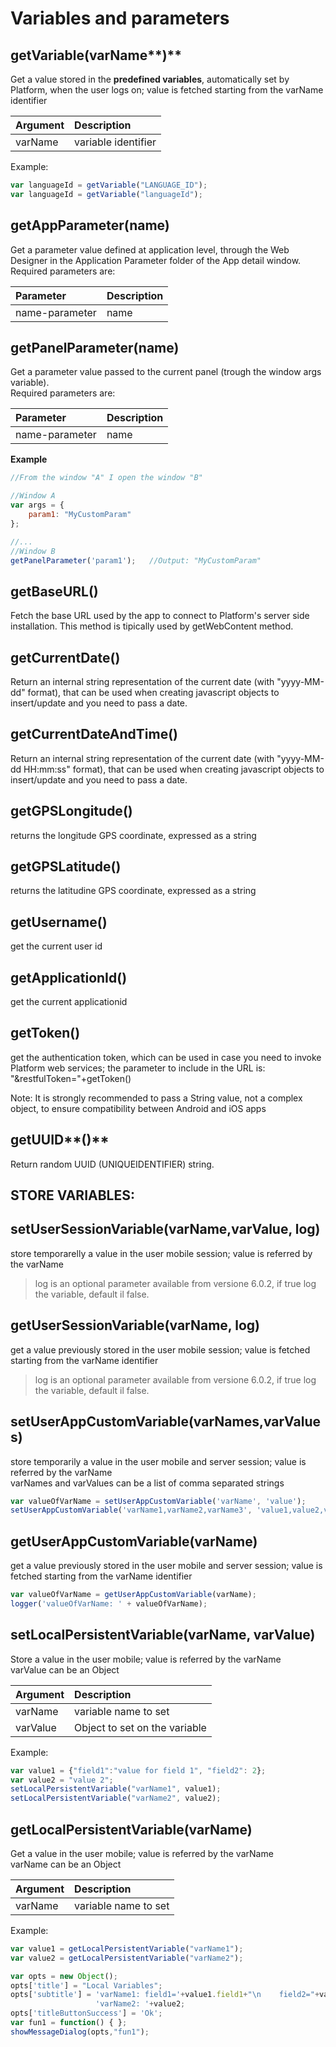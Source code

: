 # Variables and parameters

## getVariable\(varName**\)**

Get a value stored in the **predefined variables**, automatically set by Platform, when the user logs on; value is fetched starting from the varName identifier

| Argument | Description |
| :--- | :--- |
| varName | variable identifier |

Example:

```javascript
var languageId = getVariable("LANGUAGE_ID");
var languageId = getVariable("languageId");
```

## getAppParameter\(name\)

Get a parameter value defined at application level, through the Web Designer in the Application Parameter folder of the App detail window.  
Required parameters are:

| Parameter | Description |
| :--- | :--- |
| name-parameter | name |

## getPanelParameter\(name\)

Get a parameter value passed to the current panel \(trough the window args variable\).  
Required parameters are:

| Parameter | Description |
| :--- | :--- |
| name-parameter | name |

**Example**

```javascript
//From the window "A" I open the window "B"

//Window A
var args = {
    param1: "MyCustomParam"
};

//...
//Window B
getPanelParameter('param1');   //Output: "MyCustomParam"
```

## getBaseURL\(\)

Fetch the base URL used by the app to connect to Platform's server side installation. This method is tipically used by getWebContent method.

## getCurrentDate\(\)

Return an internal string representation of the current date \(with "yyyy-MM-dd" format\), that can be used when creating javascript objects to insert/update and you need to pass a date.

## getCurrentDateAndTime\(\)

Return an internal string representation of the current date \(with "yyyy-MM-dd HH:mm:ss" format\), that can be used when creating javascript objects to insert/update and you need to pass a date.

## getGPSLongitude\(\)

returns the longitude GPS coordinate, expressed as a string

## getGPSLatitude\(\)

returns the latitudine GPS coordinate, expressed as a string

## getUsername\(\)

get the current user id

## getApplicationId\(\)

get the current applicationid

## getToken\(\)

get the authentication token, which can be used in case you need to invoke Platform web services; the parameter to include in the URL is: "&restfulToken="+getToken\(\)

Note: It is strongly recommended to pass a String value, not a complex object, to ensure compatibility between Android and iOS apps

## getUUID**\(\)**

Return random UUID \(UNIQUEIDENTIFIER\) string.

## STORE VARIABLES:

## setUserSessionVariable\(varName,varValue, log\)

store temporarelly a value in the user mobile session; value is referred by the varName

> log is an optional parameter available from versione 6.0.2, if true log the variable, default il false.

## getUserSessionVariable\(varName, log\)

get a value previously stored in the user mobile session; value is fetched starting from the varName identifier

> log is an optional parameter available from versione 6.0.2, if true log the variable, default il false.

## **setUserAppCustomVariable\(varNames,varValues\)**

store temporarily a value in the user mobile and server session; value is referred by the varName  
varNames and varValues can be a list of comma separated strings

```javascript
var valueOfVarName = setUserAppCustomVariable('varName', 'value');
setUserAppCustomVariable('varName1,varName2,varName3', 'value1,value2,value3');
```

## **getUserAppCustomVariable\(varName\)**

get a value previously stored in the user mobile and server session; value is fetched starting from the varName identifier

```javascript
var valueOfVarName = getUserAppCustomVariable(varName);
logger('valueOfVarName: ' + valueOfVarName);
```

## **setLocalPersistentVariable\(varName, varValue\)**

Store a value in the user mobile; value is referred by the varName  
varValue can be an Object

| Argument | Description |
| :--- | :--- |
| varName | variable name to set |
| varValue | Object to set on the variable |

Example:

```javascript
var value1 = {"field1":"value for field 1", "field2": 2};
var value2 = "value 2";
setLocalPersistentVariable("varName1", value1);
setLocalPersistentVariable("varName2", value2);
```

## g**etLocalPersistentVariable\(varName\)**

Get a value in the user mobile; value is referred by the varName  
varName can be an Object

| Argument | Description |
| :--- | :--- |
| varName | variable name to set |

Example:

```javascript
var value1 = getLocalPersistentVariable("varName1");
var value2 = getLocalPersistentVariable("varName2");

var opts = new Object();
opts['title'] = "Local Variables";
opts['subtitle'] = 'varName1: field1='+value1.field1+"\n    field2="+value1.field2+"\n"+
                   'varName2: '+value2;
opts['titleButtonSuccess'] = 'Ok';
var fun1 = function() { };
showMessageDialog(opts,"fun1");
```

